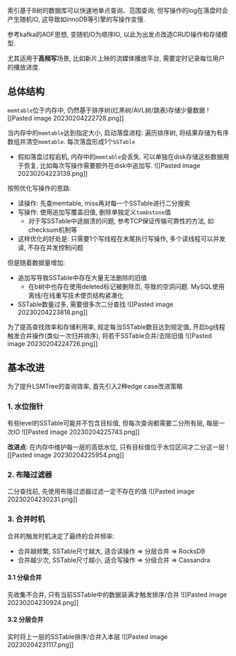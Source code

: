 索引基于B树的数据库可以快速地单点查询、范围查询, 但写操作的log在落盘时会产生随机IO, 这导致如innoDB等引擎的写操作变慢.

参考kafka的AOF思想, 变随机IO为顺序IO, 以此为出发点改造CRUD操作和存储模型.

尤其适用于**高频写**场景, 比如新片上映的流媒体播放平台, 需要定时记录每位用户的播放进度.

## 总体结构

`memtable`位于内存中, 仍然基于排序树(红黑树/AVL树/跳表)存储少量数据
![[Pasted image 20230204222728.png]]

当内存中的`memtable`达到指定大小, 启动落盘进程: 遍历排序树, 将结果存储为有序数组并清空`memtable`. 每次落盘形成1个`SSTable`
- 假如落盘过程宕机, 内存中的`memtable`会丢失. 可以单独在disk存储这些数据用于恢复, 比如每次写操作需要额外在disk中追加写.
![[Pasted image 20230204223139.png]]

按照优化写操作的思路:
- 读操作: 先查memtable, miss再对每一个SSTable进行二分搜索
- 写操作: 使用追加写覆盖旧值, 删除单独定义`tombstone`值
	- 对于写SSTable中途崩溃的问题, 参考TCP保证传输可靠性的方法, 如checksum机制等
- 这样优化的好处是: 只需要1个写线程在末尾执行写操作, 多个读线程可以并发读, 不存在并发控制问题

但是随着数据量增加:
- 追加写导致SSTable中存在大量无法删除的旧值
	- 在b树中也存在使用deleted标记被删除页, 导致的空洞问题. MySQL使用离线/在线重写技术使页结构紧凑化
- SSTable数量过多, 需要很多次二分查找
![[Pasted image 20230204223818.png]]

为了提高查找效率和存储利用率, 规定每当SSTable数目达到规定值, 开启bg线程触发合并操作(类似一次归并排序), 将若干SSTable合并/去除旧值
![[Pasted image 20230204224726.png]] 

## 基本改进

为了提升LSMTree的查询效率, 首先引入2种edge case改进策略

### 1. 水位指针

有些level的SSTable可能并不包含目标值, 但每次查询都需要二分所有层, 每层一次IO
![[Pasted image 20230204225743.png]]

**改进点**: 在内存中维护每一层的高低水位, 只有目标值位于水位区间才二分这一层
![[Pasted image 20230204225954.png]]

### 2. 布隆过滤器

二分查找前, 先使用布隆过滤器过滤一定不存在的值
![[Pasted image 20230204230231.png]]

### 3. 合并时机

合并的触发时机决定了最终的合并频率:
- 合并越频繁, SSTable尺寸越大, 适合读操作 => 分层合并 => RocksDB
- 合并越少次, SSTable尺寸越小, 适合写操作 => 分级合并 => Cassandra

#### 3.1 分级合并
先收集不合并, 只有当前SSTable中的数据装满才触发排序/合并
![[Pasted image 20230204230924.png]]

#### 3.2 分层合并
实时将上一层的SSTable排序/合并入本层
![[Pasted image 20230204231117.png]]